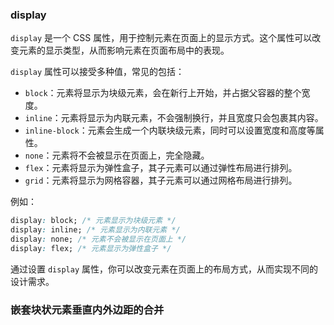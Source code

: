 ### display
`display` 是一个 CSS 属性，用于控制元素在页面上的显示方式。这个属性可以改变元素的显示类型，从而影响元素在页面布局中的表现。

`display` 属性可以接受多种值，常见的包括：

- `block`：元素将显示为块级元素，会在新行上开始，并占据父容器的整个宽度。
- `inline`：元素将显示为内联元素，不会强制换行，并且宽度只会包裹其内容。
- `inline-block`：元素会生成一个内联块级元素，同时可以设置宽度和高度等属性。
- `none`：元素将不会被显示在页面上，完全隐藏。
- `flex`：元素将显示为弹性盒子，其子元素可以通过弹性布局进行排列。
- `grid`：元素将显示为网格容器，其子元素可以通过网格布局进行排列。

例如：

```css
display: block; /* 元素显示为块级元素 */
display: inline; /* 元素显示为内联元素 */
display: none; /* 元素不会被显示在页面上 */
display: flex; /* 元素显示为弹性盒子 */
```

通过设置 `display` 属性，你可以改变元素在页面上的布局方式，从而实现不同的设计需求。

### 嵌套块状元素垂直内外边距的合并

<!--stackedit_data:
eyJoaXN0b3J5IjpbMTkzNzExOTIwXX0=
-->